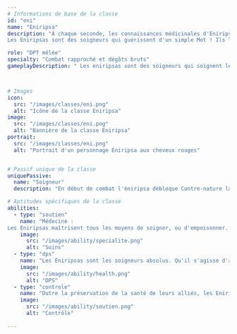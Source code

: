 ```yaml
---
# Informations de base de la classe
id: "eni"
name: "Eniripsa"
description: "À chaque seconde, les connaissances médicinales d'Eniripsa sauvent des vies.
Les Eniripsas sont des soigneurs qui guérissent d'un simple Mot ! Ils les utilisent surtout pour soigner leurs alliés, mais parfois aussi pour blesser leurs ennemis."

role: "DPT mêlée"
specialty: "Combat rapproché et dégâts bruts"
gameplayDescription: " Les eniripsas sont des soigneurs qui soignent leurs alliés avec leurs sorts et lapino qu'ils invoquent."



# Images
icon:
  src: "/images/classes/eni.png"
  alt: "Icône de la classe Eniripsa"
image:
  src: "/images/classes/eni.png"
  alt: "Bannière de la classe Eniripsa"
portrait:
  src: "/images/classes/eni.png"
  alt: "Portrait d'un personnage Eniripsa aux cheveux rouges"


# Passif unique de la classe
uniquePassive:
  name: "Soigneur"
  description: "En début de combat l'éniripsa débloque Contre-nature lapino répulsion en fin de tour 1pw 2pw si > 80% pv bonus de grâce +10 niv a chaque soin réalisé propagateur boost de pv pour toutes l'équipe 200% du niveau de l'eniripsa"

# Aptitudes spécifiques de la classe
abilities:
  - type: "soutien"
    name: "Médecine :
Les Eniripsas maîtrisent tous les moyens de soigner, ou d'empoisonner. Et si un allié tombe au combat malgré l'aide apportée, les Eniripsas peuvent le ressusciter."
    image:
      src: "/images/ability/specialite.png"
      alt: "Soins"
  - type: "dps"
    name: "Les Eniripsas sont les soigneurs absolus. Qu'il s'agisse d'aider une cible ou tout un groupe, les Eniripsas sont les plus fiables vers qui se tourner, capables d'intervenir dans toutes les situations."
    image:
      src: "/images/ability/health.png"
      alt: "DPS" 
  - type: "controle"
    name: "Outre la préservation de la santé de leurs alliés, les Eniripsas ont aussi à cœur d'améliorer leurs autres capacités et d'affaiblir les adversaires."
    image:
      src: "/images/ability/soutien.png"
      alt: "Contrôle"
      
---
```

